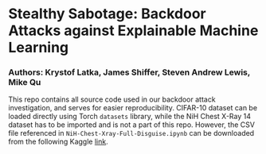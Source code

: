 # Stealthy Sabotage: Backdoor Attacks against Explainable Machine Learning

### Authors: Krystof Latka, James Shiffer, Steven Andrew Lewis, Mike Qu

This repo contains all source code used in our backdoor attack investigation, and serves for easier reproducibility. CIFAR-10 dataset can be loaded directly using Torch `datasets` library, while the NiH Chest X-Ray 14 dataset has to be imported and is not a part of this repo. However, the CSV file referenced in `NiH-Chest-Xray-Full-Disguise.ipynb` can be downloaded from the following Kaggle [link](https://www.kaggle.com/datasets/khanfashee/nih-chest-x-ray-14-224x224-resized).
